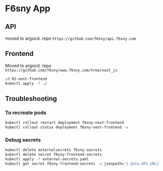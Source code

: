 # F6sny App

## API

moved to argocd.
repo `https://github.com/f6sny/api.f6sny.com`

## Frontend

Moved to argocd.
repo `https://github.com/f6sny/www.f6sny.com/tree/next_js`

```bash
cd 02-next-frontend
kubectl apply -f ./
```

## Troubleshooting

### To recreate pods
```bash
kubectl rollout restart deployment f6sny-next-frontend
kubectl rollout status deployment f6sny-next-frontend -w
```

### Debug secrets

```bash
kubectl delete externalsecrets f6sny-secrets
kubectl delete secret f6sny-frontend-secrets
kubectl apply -f external-secrets.yaml
kubectl get secret f6sny-frontend-secrets -o jsonpath='{.data.API_URL}' | base64 --decode
```